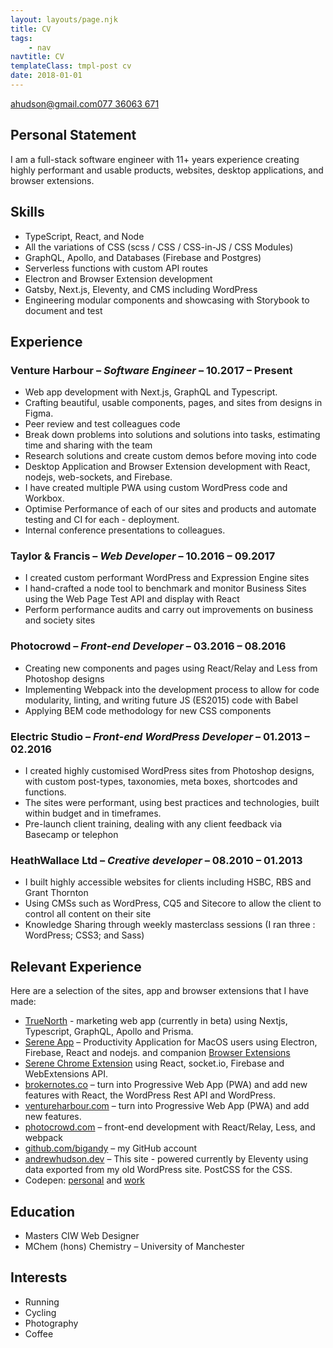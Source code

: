 ```yaml
---
layout: layouts/page.njk
title: CV
tags:
    - nav
navtitle: CV
templateClass: tmpl-post cv
date: 2018-01-01
---
```


<div class="contact"><a href="mailto:ahudson@gmail.com">ahudson@gmail.com</a><a href="tel:07736063671" class="tel">077 36063 671</a></div>

<h2 id="personal-statement">Personal Statement</h2>

<p>I am a full-stack software engineer with 11+ years experience creating highly performant and usable products, websites, desktop applications, and browser extensions.</p>

<h2 id="skills">Skills</h2>

<ul class="skills">
	<li>TypeScript, React, and Node</li>
	<li>All the variations of CSS (scss / CSS / CSS-in-JS / CSS Modules)</li>
	<li>GraphQL, Apollo, and Databases (Firebase and Postgres)</li>
	<li>Serverless functions with custom API routes</li>
	<li>Electron and Browser Extension development</li>
	<li>Gatsby, Next.js, Eleventy, and CMS including WordPress</li>
	<li>Engineering modular components and showcasing with Storybook to document and test</li>
</ul>

<h2 id="experience">Experience</h2>

<h3>Venture Harbour – <em>Software Engineer</em> – 10.2017 – Present</h3>

<ul>
	<li>Web app development with Next.js, GraphQL and Typescript.</li>
	<li>Crafting beautiful, usable components, pages, and sites from designs in Figma.</li>
	<li>Peer review and test colleagues code</li>
	<li>Break down problems into solutions and solutions into tasks, estimating time and sharing with the team</li>
	<li>Research solutions and create custom demos before moving into code</li>
	<li>Desktop Application and Browser Extension development with React, nodejs, web-sockets, and Firebase.</li>
	<li>I have created multiple PWA using custom WordPress code and Workbox.</li>
	<li>Optimise Performance of each of our sites and products and automate testing and CI for each - deployment.</li>
	<li>Internal conference presentations to colleagues.</li>
</ul>

<h3>Taylor &amp; Francis – <em>Web Developer</em> – 10.2016 – 09.2017</h3>

<ul>
<li>I created custom performant WordPress and Expression Engine sites</li>
<li>I hand-crafted a node tool to benchmark and monitor Business Sites using the Web Page Test API and display with React</li>
<li>Perform performance audits and carry out improvements on business and society sites</li>
</ul>

<h3>Photocrowd – <em>Front-end Developer</em> – 03.2016 – 08.2016</h3>

<ul>
<li>Creating new components and pages using React/Relay and Less from Photoshop designs</li>
<li>Implementing Webpack into the development process to allow for code modularity, linting, and writing future JS (ES2015) code with Babel</li>
<li>Applying BEM code methodology for new CSS components</li>
</ul>

<h3>Electric Studio – <em>Front-end WordPress Developer</em> – 01.2013 – 02.2016</h3>

<ul>
<li>I created highly customised WordPress sites from Photoshop designs, with custom post-types, taxonomies, meta boxes, shortcodes and functions.</li>
<li>The sites were performant, using best practices and technologies, built within budget and in timeframes.</li>
<li>Pre-launch client training, dealing with any client feedback via Basecamp or telephon</li>
</ul>

<h3>HeathWallace Ltd – <em>Creative developer</em> – 08.2010 – 01.2013</h3>

<ul>
<li>I built highly accessible websites for clients including HSBC, RBS and Grant Thornton</li>
<li>Using CMSs such as WordPress, CQ5 and Sitecore to allow the client to control all content on their site</li>
<li>Knowledge Sharing through weekly masterclass sessions (I ran three : WordPress; CSS3; and Sass)</li>
</ul>

<h2 id="relevant-experience">Relevant Experience</h2>

<p>Here are a selection of the sites, app and browser extensions that I have made:</p>

<ul class="cv-portfolio-list">
	<li><a href="https://truenorth.io" rel="noopener" target="_blank">TrueNorth</a> - marketing web app (currently in beta) using Nextjs, Typescript, GraphQL, Apollo and Prisma.</li>
	<li>
		<a href="https://www.sereneapp.com" rel="noopener" target="_blank">Serene App</a> – Productivity Application for MacOS users using Electron, Firebase, React and nodejs. and companion <a href="https://chrome.google.com/webstore/detail/serene-extension/nbealbhmmmaiiiddmianmjoecmipnjij" rel="noopener" target="_blank">Browser Extensions</a>
	</li>
	<li>
		<a href="https://chrome.google.com/webstore/detail/serene-extension/nbealbhmmmaiiiddmianmjoecmipnjij" rel="noopener" target="_blank">Serene Chrome Extension</a> using React, socket.io, Firebase and WebExtensions API.
	</li>
	<li>
		<a href="https://brokernotes.co" rel="noopener" target="_blank">brokernotes.co</a> – turn into Progressive Web App (PWA) and add new features with React, the WordPress Rest API and WordPress.
	</li>
	<li>
		<a href="https://www.ventureharbour.com" rel="noopener" target="_blank">ventureharbour.com</a> – turn into Progressive Web App (PWA) and add new features.
	</li>
	<li>
		<a href="https://www.photocrowd.com" rel="noopener" target="_blank">photocrowd.com</a> – front-end development with React/Relay, Less, and webpack
	</li>
	<!-- <li>
		<a href="https://electrichosting.net" rel="noopener" target="_blank">electrichosting.net</a> – WordPress site using ACF Pro so any part of the site was manageable by the client
	</li>
	<li>
		<a href="https://www.allistergodfrey.com/" rel="noopener" target="_blank">allistergodfrey.com</a> – custom responsive WordPress site with many interactive features, galleries, and css transitions
	</li>
	<li>
		<a href="https://www.ojwmanagement.com/" rel="noopener" target="_blank">ojwmanagement.com</a> – single page responsive WordPress site with flexbox, responsive images, and SVG
	</li>
	<li>
		<a href="https://blog.oup.com/" rel="noopener" target="_blank">blog.oup.com</a> – responsive WordPress blog for Oxford University Press
	</li>
	<li>
		<a href="https://www.isobelweddings.com/" rel="noopener" target="_blank">isobelweddings.com</a> – beautiful responsive Wedding Planner WordPress site
	</li>
	<li>
		<a href="https://www.epf.cc/" rel="noopener" target="_blank">epf.cc</a> – responsive single page WordPress site
	</li> -->
	<li>
		<a href="https://github.com/bigandy" rel="noopener" target="_blank">github.com/bigandy</a> – my GitHub account
	</li>
	<li>
		<a href="https://andrewhudson.dev" rel="noopener" target="_blank">andrewhudson.dev</a> – This site - powered currently by Eleventy using data exported from my old WordPress site. PostCSS for the CSS.
	</li>
	<li>
		Codepen: <a href="https://codepen.io/bigandy" rel="noopener" target="_blank">personal</a> and <a href="https://codepen.io/ventureharbour" rel="noopener" target="_blank">work</a>
	</li>
	<!-- <li>CSS Battle: <a href="https://cssbattle.dev/player/bigandy" rel="noopener" target="_blank">Profile</a> I love the challenge of re-creating an image with pure css</li> -->
</ul>

<h2 id="education">Education</h2>

<ul class="p-grid p-grid--halfs">
	<li>Masters CIW Web Designer</li>
	<li>MChem (hons) Chemistry – University of Manchester</li>
</ul>

<h2 id="interests">Interests</h2>

<ul class="p-grid p-grid--halfs">
	<li>Running</li>
	<li>Cycling</li>
	<li>Photography</li>
	<li>Coffee</li>
</ul>
